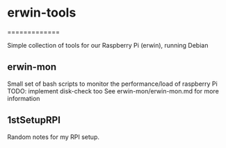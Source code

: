 # erwin-tools
=============

Simple collection of tools for our Raspberry Pi (erwin), running Debian

## erwin-mon
Small set of bash scripts to monitor the performance/load of raspberry Pi
TODO: implement disk-check too
See erwin-mon/erwin-mon.md for more information

## 1stSetupRPI
Random notes for my RPI setup.
